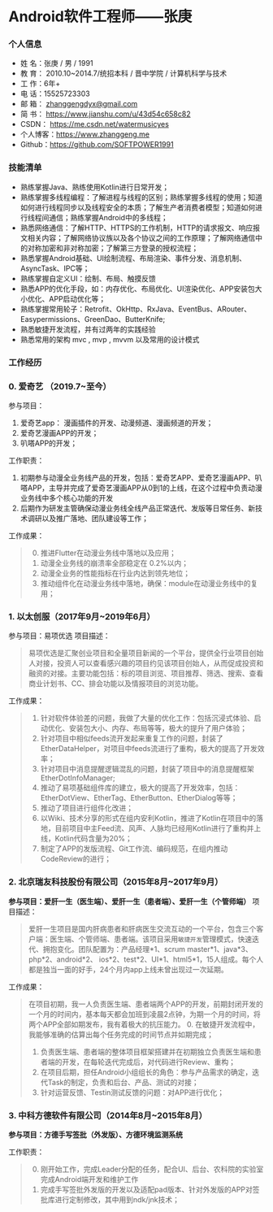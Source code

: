 # Android软件工程师——张庚
### 个人信息
* 姓    名：张庚 / 男 / 1991
* 教    育： 2010.10~2014.7/统招本科 / 晋中学院 / 计算机科学与技术
* 工    作：6年+
* 电    话：15525723303
* 邮    箱： zhanggengdyx@gmail.com
* 简    书： https://www.jianshu.com/u/43d54c658c82
* CSDN： https://me.csdn.net/watermusicyes
* 个人博客：https://www.zhanggeng.me
* Github：https://github.com/SOFTPOWER1991

### 技能清单
* 熟练掌握Java、熟练使用Kotlin进行日常开发；
* 熟练掌握多线程编程：了解进程与线程的区别；熟练掌握多线程的使用；知道如何进行线程同步以及线程安全的本质；了解生产者消费者模型；知道如何进行线程间通信；熟练掌握Android中的多线程；
* 熟悉网络通信：了解HTTP、HTTPS的工作机制，HTTP的请求报文、响应报文相关内容；了解网络协议族以及各个协议之间的工作原理；了解网络通信中的对称加密和非对称加密；了解第三方登录的授权流程；
* 熟悉掌握Android基础、UI绘制流程、布局渲染、事件分发、消息机制、AsyncTask、IPC等；
* 熟练掌握自定义UI：绘制、布局、触摸反馈
* 熟悉APP的优化手段，如：内存优化、布局优化、UI渲染优化、APP安装包大小优化、APP启动优化等；
* 熟练掌握常用轮子：Retrofit、OkHttp、RxJava、EventBus、ARouter、Easypermissions、GreenDao、ButterKnife;
* 熟悉敏捷开发流程，并有过两年的实践经验
* 熟悉常用的架构 mvc , mvp , mvvm 以及常用的设计模式

### 工作经历

### 0. 爱奇艺 （2019.7~至今）
参与项目：
1. 爱奇艺app： 漫画插件的开发、动漫频道、漫画频道的开发；
2. 爱奇艺漫画APP的开发；
3. 叭嗒APP的开发；

工作职责：
1. 初期参与动漫全业务线产品的开发，包括：爱奇艺APP、爱奇艺漫画APP、叭嗒APP，主导并完成了爱奇艺漫画APP从0到1的上线，在这个过程中负责动漫业务线中多个核心功能的开发
2. 后期作为研发主管确保动漫业务线全线产品正常迭代、发版等日常任务、新技术调研以及推广落地、团队建设等工作；

工作成果：
> 0. 推进Flutter在动漫业务线中落地以及应用；
> 1. 动漫全业务线的崩溃率全部稳定在 0.2%以内；
> 2. 动漫全业务的性能指标在行业内达到领先地位；
> 3. 推动组件化在动漫业务线中落地，确保：module在动漫业务线中的复用；

### 1. 以太创服（2017年9月~2019年6月）
参与项目：易项优选
项目描述：
> 易项优选是汇聚创业项目和全量项目新闻的一个平台，提供全行业项目创始人对接，投资人可以查看感兴趣的项目约见该项目创始人，从而促成投资和融资的对接。主要功能包括：标的项目浏览、项目推荐、筛选、搜索、查看商业计划书、CC、排会功能以及情报项目的浏览功能。

工作成果：
> 1. 针对软件体验差的问题，我做了大量的优化工作：包括沉浸式体验、启动优化、安装包大小、内存、布局等等，极大的提升了用户体验；
> 2. 针对项目中相似feeds流开发起来重复工作的问题，封装了EtherDataHelper，对项目中feeds流进行了重构，极大的提高了开发效率；
> 3. 针对项目中消息提醒逻辑混乱的问题，封装了项目中的消息提醒框架EtherDotInfoManager;
> 4. 推动了易项基础组件库的建立，极大的提高了开发效率，包括：EtherDotView、EtherTag、EtherButton、EtherDialog等等；
> 5. 推动了项目进行组件化改进；
> 6. 以Wiki、技术分享的形式在组内安利Kotlin，推进了Kotlin在项目中的落地，目前项目中主Feed流、风声、人脉均已经用Kotlin进行了重构并上线，Kotlin代码含量为20%；
> 7. 制定了APP的发版流程、Git工作流、编码规范，在组内推动CodeReview的进行；

### 2. 北京瑞友科技股份有限公司（2015年8月~2017年9月）
**参与项目：爱肝一生（医生端）、爱肝一生（患者端）、爱肝一生（个管师端）** 
项目描述：
>  爱肝一生项目是国内肝病患者和肝病医生交流互动的一个平台，包含三个客户端：医生端、个管师端、患者端。该项目采用`敏捷开发`管理模式，快速迭代、拥抱变化。团队配置为：产品经理\*1、scrum master\*1、java\*3、php\*2、android\*2、 ios\*2、test\*2、UI\*1、html5\*1，15人组成。每个人都是独当一面的好手，24个月内app上线未曾出现过一次延期。

工作成果：
> 在项目初期，我一人负责医生端、患者端两个APP的开发，前期封闭开发的一个月的时间内，基本每天都会加班到凌晨2点钟，为期一个月的时间，将两个APP全部如期发布，我有着极大的抗压能力。
> 0. 在敏捷开发流程中，我能够准确的估算出每个任务完成的时间节点并如期完成；
> 1. 负责医生端、患者端的整体项目框架搭建并在初期独立负责医生端和患者端的开发，在每轮迭代完成后，对代码进行Review、重构；
> 2. 在项目后期，担任Android小组组长的角色：参与产品需求的确定，迭代Task的制定，负责和后台、产品、测试的对接；
> 3. 针对运营反馈、Testin测试反馈的问题：对APP进行优化；

### 3. 中科方德软件有限公司（2014年8月~2015年8月）
**参与项目：方德手写签批（外发版）、方德环境监测系统**

工作职责：
> 0. 刚开始工作，完成Leader分配的任务，配合UI、后台、农科院的实验室完成Android端开发和维护工作
> 1. 完成手写签批外发版的开发以及适配pad版本、针对外发版的APP对签批库进行定制修改，其中用到ndk/jnk技术；


